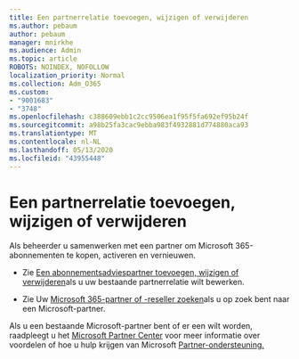 ```yaml
---
title: Een partnerrelatie toevoegen, wijzigen of verwijderen
ms.author: pebaum
author: pebaum
manager: mnirkhe
ms.audience: Admin
ms.topic: article
ROBOTS: NOINDEX, NOFOLLOW
localization_priority: Normal
ms.collection: Adm_O365
ms.custom:
- "9001683"
- "3748"
ms.openlocfilehash: c388609ebb1c2cc9506ea1f95f5fa692ef95b24f
ms.sourcegitcommit: a98b25fa3cac9ebba983f4932881d774880aca93
ms.translationtype: MT
ms.contentlocale: nl-NL
ms.lasthandoff: 05/13/2020
ms.locfileid: "43955448"
---
```

# <a name="add-change-or-remove-a-partner-relationship"></a>Een partnerrelatie toevoegen, wijzigen of verwijderen

Als beheerder u samenwerken met een partner om Microsoft 365-abonnementen te kopen, activeren en vernieuwen. 

- Zie [Een abonnementsadviespartner toevoegen, wijzigen of verwijderen](https://docs.microsoft.com/microsoft-365/admin/misc/add-partner?view=o365-worldwide)als u uw bestaande partnerrelatie wilt bewerken.

- Zie Uw [Microsoft 365-partner of -reseller zoeken](https://docs.microsoft.com/microsoft-365/admin/manage/find-your-partner-or-reseller?view=o365-worldwide)als u op zoek bent naar een Microsoft-partner.

Als u een bestaande Microsoft-partner bent of er een wilt worden, raadpleegt u het [Microsoft Partner Center](https://support.microsoft.com/help/4499930/partner-center-overview) voor meer informatie over voordelen of hoe u hulp krijgen van Microsoft [Partner-ondersteuning.](https://aka.ms/partnersupport)
